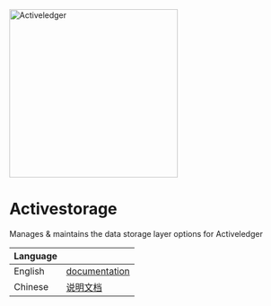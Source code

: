 <img src="https://www.activeledger.io/wp-content/uploads/2018/09/Asset-23.png" alt="Activeledger" width="300"/>

# Activestorage

Manages & maintains the data storage layer options for Activeledger

|Language| |
|--------|-|
|English| [documentation](https://github.com/activeledger/activeledger/tree/master/docs/en-gb/README.md)|
|Chinese| [说明文档](https://github.com/activeledger/activeledger/tree/master/docs/zh-cn/README.md)|